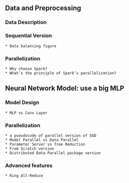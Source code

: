 ## Data and Preprocessing

### Data Description

### Sequential Version
    * Data balancing figure
### Parallelization 
    * Why choose Spark?
    * What’s the principle of Spark’s parallelization?

## Neural Network Model: use a big MLP

### Model Design
    * MLP vs Conv Layer
### Parallelization 
    * a pseudocode of parallel version of SGD
    * Model Parallel vs Data Parallel
    * Parameter Server vs Tree Reduction
    * From Scratch version
    * Distributed Data Parallel package version 
### Advanced features
    * Ring All-Reduce

